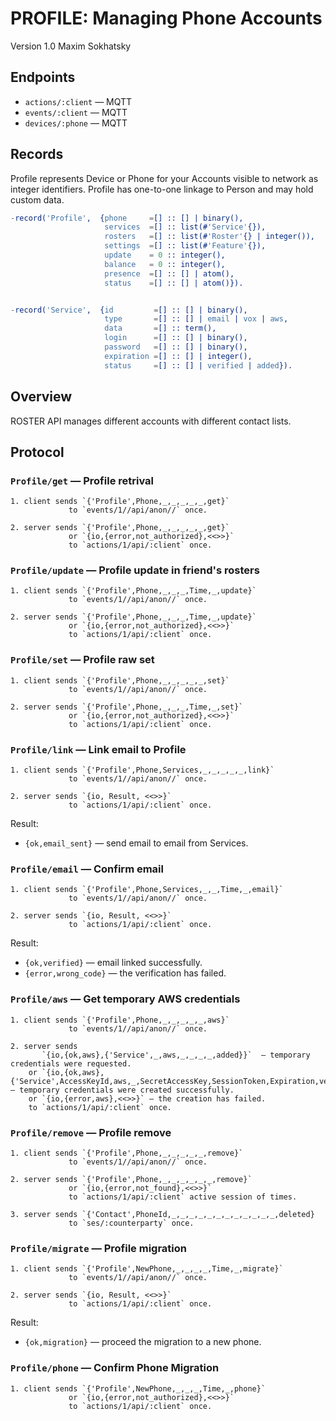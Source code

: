 PROFILE: Managing Phone Accounts
================================

Version 1.0 Maxim Sokhatsky

Endpoints
---------

* `actions/:client` — MQTT
* `events/:client`  — MQTT
* `devices/:phone`        — MQTT



Records
-------

Profile represents Device or Phone for your Accounts visible to network as integer identifiers.
Profile has one-to-one linkage to Person and may hold custom data.

```erlang
-record('Profile',  {phone     =[] :: [] | binary(),
                     services  =[] :: list(#'Service'{}),
                     rosters   =[] :: list(#'Roster'{} | integer()),
                     settings  =[] :: list(#'Feature'{}),
                     update    = 0 :: integer(),
                     balance   = 0 :: integer(),
                     presence  =[] :: [] | atom(),
                     status    =[] :: [] | atom()}).

```

```erlang

-record('Service',  {id         =[] :: [] | binary(),
                     type       =[] :: [] | email | vox | aws,
                     data       =[] :: term(),
                     login      =[] :: [] | binary(),
                     password   =[] :: [] | binary(),
                     expiration =[] :: [] | integer(),
                     status     =[] :: [] | verified | added}).
```

Overview
--------

ROSTER API manages different accounts with different contact lists.

Protocol
--------

### `Profile/get` — Profile retrival

```
1. client sends `{'Profile',Phone,_,_,_,_,_,get}`
             to `events/1//api/anon//` once.
```

```
2. server sends `{'Profile',Phone,_,_,_,_,_,get}`
             or `{io,{error,not_authorized},<<>>}`
             to `actions/1/api/:client` once.
```

### `Profile/update` — Profile update in friend's rosters

```
1. client sends `{'Profile',Phone,_,_,_,Time,_,update}`
             to `events/1//api/anon//` once.
```

```
2. server sends `{'Profile',Phone,_,_,_,Time,_,update}`
             or `{io,{error,not_authorized},<<>>}`
             to `actions/1/api/:client` once.
```

### `Profile/set` — Profile raw set

```
1. client sends `{'Profile',Phone,_,_,_,_,_,set}`
             to `events/1//api/anon//` once.
```

```
2. server sends `{'Profile',Phone,_,_,_,Time,_,set}`
             or `{io,{error,not_authorized},<<>>}`
             to `actions/1/api/:client` once.
```

### `Profile/link` — Link email to Profile

```
1. client sends `{'Profile',Phone,Services,_,_,_,_,_,link}`
             to `events/1//api/anon//` once.
```

```
2. server sends `{io, Result, <<>>}`
             to `actions/1/api/:client` once.
```

Result:

* `{ok,email_sent}` — send email to email from Services.

### `Profile/email` — Confirm email

```
1. client sends `{'Profile',Phone,Services,_,_,Time,_,email}`
             to `events/1//api/anon//` once.
```

```
2. server sends `{io, Result, <<>>}`
             to `actions/1/api/:client` once.
```

Result:

* `{ok,verified}` — email linked successfully.
* `{error,wrong_code}` — the verification has failed.

### `Profile/aws` — Get temporary AWS credentials

```
1. client sends `{'Profile',Phone,_,_,_,_,_,aws}`
             to `events/1//api/anon//` once.
```

```
2. server sends 
       `{io,{ok,aws},{'Service',_,aws,_,_,_,_,added}}`  — temporary credentials were requested.
    or `{io,{ok,aws},{'Service',AccessKeyId,aws,_,SecretAccessKey,SessionToken,Expiration,verified}}` — temporary credentials were created successfully.
    or `{io,{error,aws},<<>>}` — the creation has failed.
    to `actions/1/api/:client` once.
```

### `Profile/remove` — Profile remove

```
1. client sends `{'Profile',Phone,_,_,_,_,_,remove}`
             to `events/1//api/anon//` once.
```

```
2. server sends `{'Profile',Phone,_,_,_,_,_,_,remove}`
             or `{io,{error,not_found},<<>>}`
             to `actions/1/api/:client` active session of times.
```

```
3. server sends `{'Contact',PhoneId,_,_,_,_,_,_,_,_,_,_,_,_,deleted}
             to `ses/:counterparty` once.
```


### `Profile/migrate` — Profile migration

```
1. client sends `{'Profile',NewPhone,_,_,_,_,Time,_,migrate}`
             to `events/1//api/anon//` once.
```

```
2. server sends `{io, Result, <<>>}`
             to `actions/1/api/:client` once.
```

Result:

* `{ok,migration}` — proceed the migration to a new phone.

### `Profile/phone` — Confirm Phone Migration

```
1. client sends `{'Profile',NewPhone,_,_,_,Time,_,phone}`
             or `{io,{error,not_authorized},<<>>}`
             to `actions/1/api/:client` once.
```
